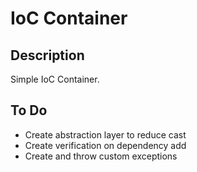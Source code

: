 # IoC Container

## Description

Simple IoC Container. 

## To Do

- Create abstraction layer to reduce cast
- Create verification on dependency add
- Create and throw custom exceptions